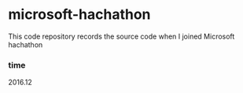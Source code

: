 # microsoft-hachathon
This code repository records the source code when I joined Microsoft hachathon
### time
2016.12
